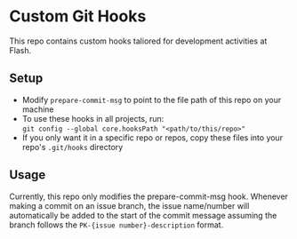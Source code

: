 # Custom Git Hooks
This repo contains custom hooks taliored for development activities at Flash.

## Setup
* Modify `prepare-commit-msg` to point to the file path of this repo on your machine
* To use these hooks in all projects, run:<br>
`git config --global core.hooksPath "<path/to/this/repo>"`
* If you only want it in a specific repo or repos, copy these files into your repo's `.git/hooks` directory

## Usage
Currently, this repo only modifies the prepare-commit-msg hook. Whenever making a commit on an issue branch, the issue name/number will automatically
be added to the start of the commit message assuming the branch follows the `PK-{issue number}-description` format.
